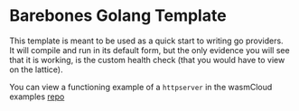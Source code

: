 # Barebones Golang Template

This template is meant to be used as a quick start to writing go providers.  
It will compile and run in its default form, but the only evidence you will see that it is working, is the custom health check (that you would have to view on the lattice).

You can view a functioning example of a `httpserver` in the wasmCloud examples [repo](https://github.com/wasmCloud/examples/tree/main/provider/factorial)

